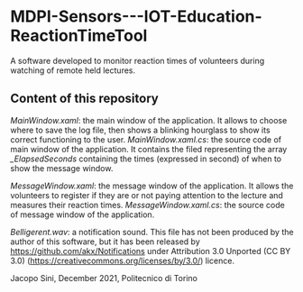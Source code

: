 ﻿# MDPI-Sensors---IOT-Education-ReactionTimeTool
A software developed to monitor reaction times of volunteers during watching of remote held lectures.

## Content of this repository
<i>MainWindow.xaml</i>: the main window of the application. It allows to choose where to save the log file, then shows a blinking hourglass to show its correct functioning to the user.
<i>MainWindow.xaml.cs</i>: the source code of main window of the application.
It contains the filed representing the array <i>_ElapsedSeconds</i> containing the times (expressed in second) of when to show the message window.

<i>MessageWindow.xaml</i>: the message window of the application. It allows the volunteers to register if they are or not paying attention to the lecture and measures their reaction times.
<i>MessageWindow.xaml.cs</i>: the source code of message window of the application.

<i>Belligerent.wav</i>: a notification sound. This file has not been produced by the author of this software, but it has been released by https://github.com/akx/Notifications under  Attribution 3.0 Unported (CC BY 3.0) (https://creativecommons.org/licenses/by/3.0/) licence.

Jacopo Sini, December 2021, Politecnico di Torino